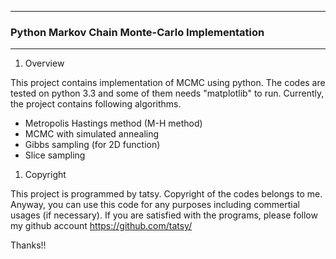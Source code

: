 ***
### Python Markov Chain Monte-Carlo Implementation
***

1. Overview

  This project contains implementation of MCMC using python.
  The codes are tested on python 3.3 and some of them needs "matplotlib" to run.
  Currently, the project contains following algorithms.
  - Metropolis Hastings method (M-H method)
  - MCMC with simulated annealing
  - Gibbs sampling (for 2D function)
  - Slice sampling

1. Copyright

  This project is programmed by tatsy. Copyright of the codes belongs to me.
  Anyway, you can use this code for any purposes including commertial usages (if necessary).
  If you are satisfied with the programs, please follow my github account https://github.com/tatsy/

  Thanks!!